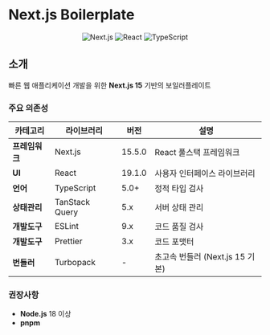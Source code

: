 # Next.js Boilerplate

<div align="center">

![Next.js](https://img.shields.io/badge/Next.js-15.5.0-000000?style=for-the-badge&logo=next.js&logoColor=white)
![React](https://img.shields.io/badge/React-19.1.0-61DAFB?style=for-the-badge&logo=react&logoColor=white)
![TypeScript](https://img.shields.io/badge/TypeScript-5.0+-3178C6?style=for-the-badge&logo=typescript&logoColor=white)

</div>

## 소개

빠른 웹 애플리케이션 개발을 위한 **Next.js 15** 기반의 보일러플레이트

### 주요 의존성

| 카테고리       | 라이브러리     | 버전   | 설명                            |
| -------------- | -------------- | ------ | ------------------------------- |
| **프레임워크** | Next.js        | 15.5.0 | React 풀스택 프레임워크         |
| **UI**         | React          | 19.1.0 | 사용자 인터페이스 라이브러리    |
| **언어**       | TypeScript     | 5.0+   | 정적 타입 검사                  |
| **상태관리**   | TanStack Query | 5.x    | 서버 상태 관리                  |
| **개발도구**   | ESLint         | 9.x    | 코드 품질 검사                  |
| **개발도구**   | Prettier       | 3.x    | 코드 포맷터                     |
| **번들러**     | Turbopack      | -      | 초고속 번들러 (Next.js 15 기본) |

### 권장사항

- **Node.js** 18 이상
- **pnpm**

